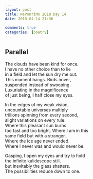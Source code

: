 ```yaml
---  
layout: post  
title: NaPoWriMo 2018 Day 14  
date: 2018-04-14 21:36  
  
comments: true  
categories: [poetry]
---  
```

## Parallel  

The clouds have been kind for once.  
I have no other choice than to lie  
in a field and let the sun dry me out.  
This moment hangs. Birds hover,  
suspended instead of swooping.  
Luxuriating in the magnificence  
of just being, I half close my eyes.  

In the edges of my weak vision,  
uncountable universes multiply  
trillions spinning from every second,  
slight variations on every rule.  
Where this pleasant sun burns  
too fast and too bright. Where I am in this  
same field but with a stranger.  
Where the ice age never ended.  
Where I never was and would never be.  

Gasping, I open my eyes and try to hold  
the infinite kalidescope still,  
but inevitably the glass shatters.  
The possibilities reduce down to one.  

